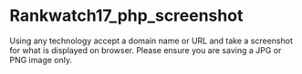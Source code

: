 # Rankwatch17_php_screenshot
Using any technology accept a domain name or URL and take a screenshot for what is
displayed on browser. Please ensure you are saving a JPG or PNG image only.
